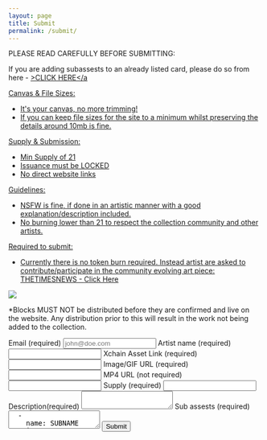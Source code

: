 ```yaml
---
layout: page
title: Submit
permalink: /submit/
---
```


PLEASE READ CAREFULLY BEFORE SUBMITTING:

If you are adding subassests to an already listed card, please do so from here - <a href="https://rarebtc.art/addsub/">>CLICK HERE</a


Canvas & File Sizes:
- It's your canvas, no more trimming!
- If you can keep file sizes for the site to a minimum whilst preserving the details around 10mb is fine.

Supply & Submission:
- Min Supply of 21
- Issuance must be LOCKED
- No direct website links

Guidelines:
- NSFW is fine, if done in an artistic manner with a good explanation/description included.
- No burning lower than 21 to respect the collection community and other artists.

Required to submit:
- Currently there is no token burn required. Instead artist are asked to contribute/participate in the community evolving art piece: THETIMESNEWS - <a href="https://rarebtc.art/comcard/">Click Here</a>

<img src="https://bafybeid56ngwqopaj2afzil5ohdqligfcsz65rqccmxocidrfkzcw44tsy.ipfs.nftstorage.link/" max-width="100%" height="auto">

*Blocks MUST NOT be distributed before they are confirmed and live on the website. Any distribution prior to this will result in the work not being added to the collection.

<form
  action="https://usebasin.com/f/17f8ff352369"
  method="POST"
  enctype="multipart/form-data"
  id="submisions"
>
<label for="email">Email <span class="small">(required)</span></label>
<input type="email" name="email" placeholder="john@doe.com" required />
<label for="text">Artist name <span class="small">(required)</span></label>
<input type="text" name="Artist Name" />
<label for="text">Xchain Asset Link <span class="small">(required)</span></label>
<input type="text" name="Asset Link" />
<label for="text">Image/GIF URL <span class="small">(required)</span></label>
<input type="text" name="Image/GIF URL" />
<label for="text">MP4 URL <span class="small">(not required)</span></label>
<input type="text" name="MP4 URL" />
<label for="text">Supply <span class="small">(required)</span></label>
<input type="text" name="Token Supply" />
<label for="message">Description<span class="small">(required)</span></label>
    <textarea name="message"></textarea>
<label for="message">Sub assests <span class="small">(required)</span></label>
<textarea name="message" wrap="hard" required>
  -
    name: SUBNAME
    image: https://imagelink.com
    supply: 21
    artist:
  -
    name: SUBNAME
    image: https://imagelink.com
    supply: 21
    artist:
</textarea>
<button type="submit" id="form-button">Submit</button>
<div id="form-message"></div>
</form>

<script type="text/javascript">
var form = document.getElementById("my-contact-form");
var formMessage = document.getElementById("form-button");
var formButton = document.getElementById("form-button");
form.onsubmit = function(event) {
  event.preventDefault();

  if (confirm("Please make sure your submission is correct") == true) {
    formMessage.innerHTML = "Sending...";
    formMessage.disabled = true;
    var formData = new FormData(form);
    var xhr = new XMLHttpRequest();
    xhr.open("POST", form.action, true);
    xhr.onload = function(e) {
      console.log(xhr);
      if (xhr.status === 200) {
        formMessage.innerHTML = "Thank you!";
      } else {
        formMessage.innerHTML = "Please try again!"
        formMessage.disabled = false;
      }
    };
    xhr.send(formData);
  }
};
</script>
